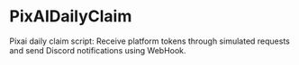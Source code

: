 # PixAIDailyClaim
Pixai daily claim script: Receive platform tokens through simulated requests and send Discord notifications using WebHook.
